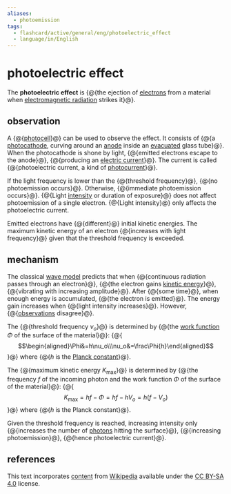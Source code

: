 ```yaml
---
aliases:
  - photoemission
tags:
  - flashcard/active/general/eng/photoelectric_effect
  - language/in/English
---
```


# photoelectric effect

The __photoelectric effect__ is {@{the ejection of [electrons](electron.md) from a material when [electromagnetic radiation](electromagnetic%20radiation.md) strikes it}@}. <!--SR:!2027-03-05,951,250-->

## observation

A {@{[photocell](photocell.md)}@} can be used to observe the effect. It consists of {@{a [photocathode](photocathode.md), curving around an [anode](anode.md) inside an [evacuated](vacuum.md) glass tube}@}. When the photocathode is shone by light, {@{emitted electrons escape to the anode}@}, {@{producing an [electric current](electric%20current.md)}@}. The current is called {@{photoelectric current, a kind of [photocurrent](photocurrent.md)}@}. <!--SR:!2028-07-02,1518,310!2025-05-05,406,230!2026-09-26,975,290!2026-03-25,786,250!2028-08-08,1542,310-->

If the light frequency is lower than the {@{threshold frequency}@}, {@{no photoemission occurs}@}. Otherwise, {@{immediate photoemission occurs}@}. {@{Light [intensity](intensity.md) or duration of exposure}@} does not affect photoemission of a single electron. {@{Light intensity}@} only affects the photoelectric current. <!--SR:!2027-05-27,1273,350!2030-06-16,2093,330!2029-06-12,1740,310!2025-11-27,693,270!2027-08-30,1285,310-->

Emitted electrons have {@{different}@} initial kinetic energies. The maximum kinetic energy of an electron {@{increases with light frequency}@} given that the threshold frequency is exceeded. <!--SR:!2026-02-07,882,330!2027-03-01,1077,290-->

## mechanism

The classical [wave model](electromagnetic%20radiation.md#wave%20model) predicts that when {@{continuous radiation passes through an electron}@}, {@{the electron gains [kinetic energy](kinentic%20energy.md)}@}, {@{vibrating with increasing amplitude}@}. After {@{some time}@}, when enough energy is accumulated, {@{the electron is emitted}@}. The energy gain increases when {@{light intensity increases}@}. However, {@{[observations](#observation) disagree}@}. <!--SR:!2029-03-30,1501,270!2028-11-20,1575,290!2026-04-04,917,330!2028-09-27,1579,310!2025-04-19,511,270!2027-07-25,1145,290!2026-08-05,953,290-->

The {@{threshold frequency $\nu_o$}@} is determined by {@{the [work function](work%20function.md) $\Phi$ of the surface of the material}@}:
{@{$$\begin{aligned}\Phi&=h\nu_o\\\nu_o&=\frac\Phi{h}\end{aligned}$$}@}
where {@{$h$ is the [Planck constant](Planck%20constant.md)}@}. <!--SR:!2025-09-18,713,282!2026-10-13,918,282!2025-08-15,742,330!2027-01-23,1168,342-->

The {@{maximum kinetic energy $K_\mathrm{max}$}@} is determined by {@{the frequency $f$ of the incoming photon and the work function $\Phi$ of the surface of the material}@}:
{@{$$K_\mathrm{max}=hf-\Phi=hf-hV_o=h\left(f-V_o\right)$$}@}
where {@{$h$ is the Planck constant}@}. <!--SR:!2026-01-26,887,341!2027-02-28,1112,301!2025-08-10,734,321!2025-11-02,758,341-->

Given the threshold frequency is reached, increasing intensity only {@{increases the number of [photons](photon.md) hitting the surface}@}, {@{increasing photoemission}@}, {@{hence photoelectric current}@}. <!--SR:!2029-01-28,1541,262!2028-04-30,1458,310!2025-07-22,697,310-->

## references

This text incorporates [content](https://en.wikipedia.org/wiki/photoelectric_effect) from [Wikipedia](Wikipedia.md) available under the [CC BY-SA 4.0](https://creativecommons.org/licenses/by-sa/4.0/) license.
